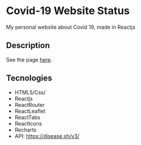 # Covid-19 Website Status

My personal website about Covid 19, made in Reactjs

## Description

See the page [here](https://drete457.github.io/covid19website/ "here").

## Tecnologies

- HTML5/Css/
- Reactjs
- ReactRouter
- ReactLeaflet
- ReactTabs
- ReactIcons
- Recharts
- API: https://disease.sh/v3/
